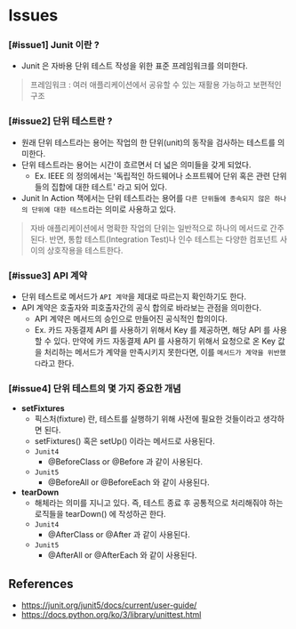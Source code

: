# Issues

### [#issue1] Junit 이란 ?

- Junit 은 자바용 단위 테스트 작성을 위한 표준 프레임워크를 의미한다.

> 프레임워크 : 여러 애플리케이션에서 공유할 수 있는 재활용 가능하고 보편적인 구조

### [#issue2] 단위 테스트란 ?

- 원래 단위 테스트라는 용어는 작업의 한 단위(unit)의 동작을 검사하는 테스트를 의미한다.
- 단위 테스트라는 용어는 시간이 흐르면서 더 넓은 의미들을 갖게 되었다.
  - Ex. IEEE 의 정의에서는 '독립적인 하드웨어나 소프트웨어 단위 혹은 관련 단위들의 집합에 대한 테스트' 라고 되어 있다.
- Junit In Action 책에서는 단위 테스트라는 용어를 `다른 단위들에 종속되지 않은 하나의 단위에 대한 테스트`라는 의미로 사용하고 있다.

> 자바 애플리케이션에서 명확한 작업의 단위는 일반적으로 하나의 메서드로 간주된다. 반면, 통합 테스트(Integration Test)나 인수 테스트는 다양한 컴포넌트 사이의 상호작용을 테스트한다.

### [#issue3] API 계약

- 단위 테스트로 메서드가 `API 계약`을 제대로 따르는지 확인하기도 한다.
- API 계약은 호출자와 피호출자간의 공식 합의로 바라보는 관점을 의미한다.
  - API 계약은 메서드의 승인으로 만들어진 공식적인 합의이다.
  - Ex. 카드 자동결제 API 를 사용하기 위해서 Key 를 제공하면, 해당 API 를 사용할 수 있다. 만약에 카드 자동결제 API 를 사용하기 위해서 요청으로 온 Key 값을 처리하는 메서드가 계약을 만족시키지 못한다면, 이를 `메서드가 계약을 위반했다`라고 한다.

### [#issue4] 단위 테스트의 몇 가지 중요한 개념

- __setFixtures__
  - 픽스처(fixture) 란, 테스트를 실행하기 위해 사전에 필요한 것들이라고 생각하면 된다.
  - setFixtures() 혹은 setUp() 이라는 메서드로 사용된다.
  - `Junit4`
    - @BeforeClass or @Before 과 같이 사용된다.
  - `Junit5`
    - @BeforeAll or @BeforeEach 와 같이 사용된다.
- __tearDown__
  - 해체라는 의미를 지니고 있다. 즉, 테스트 종료 후 공통적으로 처리해줘야 하는 로직들을 tearDown() 에 작성하곤 한다.
  - `Junit4`
    - @AfterClass or @After 과 같이 사용된다.
  - `Junit5`
    - @AfterAll or @AfterEach 와 같이 사용된다.

## References

- https://junit.org/junit5/docs/current/user-guide/
- https://docs.python.org/ko/3/library/unittest.html
